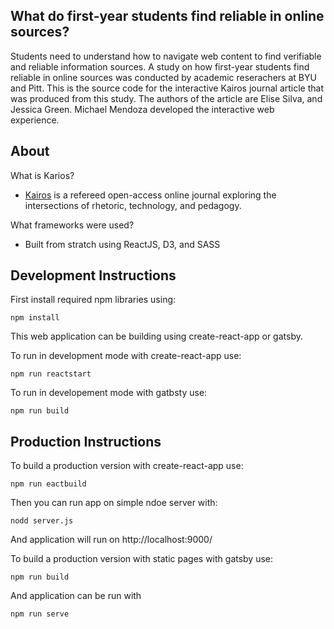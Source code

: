 
## What do first-year students find reliable in online sources?

Students need to understand how to navigate web content to find verifiable and reliable information sources. A study on how first-year students find reliable in online sources was conducted by academic reserachers at BYU and Pitt. This is the source code for the interactive Kairos journal article that was produced from this study. The authors of the article are Elise Silva, and Jessica Green. Michael Mendoza developed the interactive web experience.

## About 

What is Karios?
- [Kairos](http://kairos.technorhetoric.net/) is a refereed open-access online journal exploring the intersections of rhetoric, technology, and pedagogy.

What frameworks were used?
- Built from stratch using ReactJS, D3, and SASS

## Development Instructions

First install required npm libraries using:

`npm install` 

This web application can be building using create-react-app or gatsby.

To run in development mode with create-react-app use:

`npm run reactstart`

To run in developement mode with gatbsty use:

`npm run build`


## Production Instructions

To build a production version with create-react-app use:

`npm run eactbuild`

Then you can run app on simple ndoe server with:

`nodd server.js`

And application will run on http://localhost:9000/

To build a production version with static pages with gatsby use:

`npm run build`

And application can be run with 

`npm run serve`